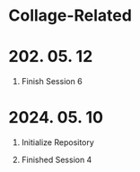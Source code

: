 # Collage-Related

# 202. 05. 12

1. Finish Session 6

# 2024. 05. 10

1. Initialize Repository

2. Finished Session 4